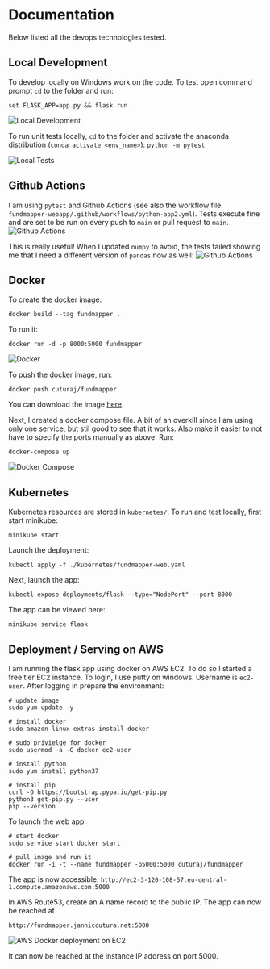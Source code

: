 # Documentation
Below listed all the devops technologies tested. 

## Local Development
To develop locally on Windows work on the code. To test open command prompt `cd` to the folder and run:

`set FLASK_APP=app.py && flask run`

![Local Development](local.jpg)


To run unit tests locally, `cd` to the folder and activate the anaconda distribution (`conda activate <env_name>`):
`python -m pytest`

![Local Tests](localtests.jpg)


## Github Actions
I am using `pytest` and Github Actions (see also the workflow file `fundmapper-webapp/.github/workflows/python-app2.yml`). Tests execute fine and are set to 
be run on every push to `main` or pull request to `main`.
![Github Actions](github_actions.jpg)

This is really useful! When I updated `numpy` to avoid, the tests failed showing me that I need a different version of `pandas` now as well:
![Github Actions](github_actions2.jpg)


## Docker
To create the docker image:

`docker build --tag fundmapper .`

To run it:

`docker run -d -p 8000:5000 fundmapper` 

![Docker](docker.jpg)

To push the docker image, run:

`docker push cuturaj/fundmapper`


You can download the image [here](https://hub.docker.com/repository/docker/cuturaj/fundmapper). 

Next, I created a docker compose file. A bit of an overkill since I am using only one service, but stil good to see that it works. Also make it easier to not
have to specify the ports manually as above. Run:

`docker-compose up`

![Docker Compose](dockercompose.jpg)



## Kubernetes
Kubernetes resources are stored in `kubernetes/`. To run and test locally, first start minikube: 

`minikube start`

Launch the deployment: 

`kubectl apply -f ./kubernetes/fundmapper-web.yaml`

Next, launch the app:

`kubectl expose deployments/flask --type="NodePort" --port 8000`

The app can be viewed here: 

`minikube service flask`



## Deployment / Serving on AWS
I am running the flask app using docker on AWS EC2. To do so I started a free tier EC2 instance. 
To login, I use putty on windows. Username is `ec2-user`. After logging in prepare the environment: 
```
# update image
sudo yum update -y

# install docker
sudo amazon-linux-extras install docker

# sudo privielge for docker
sudo usermod -a -G docker ec2-user

# install python 
sudo yum install python37

# install pip
curl -O https://bootstrap.pypa.io/get-pip.py
python3 get-pip.py --user
pip --version
``` 

To launch the web app:

```
# start docker
sudo service start docker start

# pull image and run it
docker run -i -t --name fundmapper -p5000:5000 cuturaj/fundmapper
```
The app is now accessible:
`http://ec2-3-120-108-57.eu-central-1.compute.amazonaws.com:5000`

In AWS Route53, create an A name record to the public IP. The app can now be reached at 

`http://fundmapper.janniccutura.net:5000`


![AWS Docker deployment  on EC2](aws.jpg)




It can now be reached at the instance IP address on port 5000.
